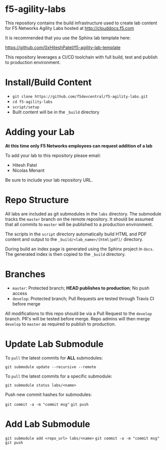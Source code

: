 # f5-agility-labs

This repository contains the build infrastructure used to create lab content
for F5 Networks Agility Labs hosted at http://clouddocs.f5.com

It is recommended that you use the Sphinx lab template here:

https://github.com/0xHiteshPatel/f5-agility-lab-template

This repository leverages a CI/CD toolchain with full build, test and publish
to production environment.

# Install/Build Content

- `git clone https://github.com/f5devcentral/f5-agility-labs.git`
- `cd f5-agility-labs`
- `script/setup`
- Built content will be in the `_build` directory

# Adding your Lab

**At this time only F5 Networks employees can request addition of a lab**

To add your lab to this repository please email:

 - Hitesh Patel
 - Nicolas Menant

Be sure to include your lab repository URL.

# Repo Structure

All labs are included as git submodules in the `labs` directory.  The submodule
tracks the `master` branch on the remote repository.  It should be assumed that
all commits to `master` will be published to a production environment.

The scripts in the `script` directory automatically build HTML and PDF content
and output to the `_build/<lab_name>/[html|pdf]/` directory.

During build an index page is generated using the Sphinx project in `docs`.  The
generated index is then copied to the `_build` directory.

# Branches

- `master`: Protected branch; **HEAD publishes to production**; No push access
- `develop`: Protected branch; Pull Requests are tested through Travis CI
  before merge

All modifications to this repo should be via a Pull Request to the `develop`
branch.  PR's will be tested before merge.  Repo admins will then merge
`develop` to `master` as required to publish to production.

# Update Lab Submodule

To `pull` the latest commits for **ALL** submodules:

`git submodule update --recursive --remote`

To `pull` the latest commits for a specific submodule:

`git submodule status labs/<name>`

Push new commit hashes for submodules:

`git commit -a -m "commit msg"`
`git push`

# Add Lab Submodule

`git submodule add <repo_url> labs/<name>`
`git commit -a -m "commit msg"`
`git push`

